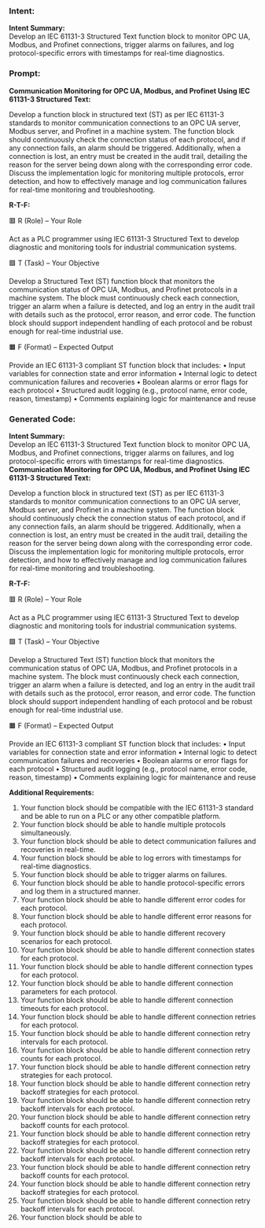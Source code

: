 ### Intent:
**Intent Summary:**  
Develop an IEC 61131-3 Structured Text function block to monitor OPC UA, Modbus, and Profinet connections, trigger alarms on failures, and log protocol-specific errors with timestamps for real-time diagnostics.

### Prompt:
**Communication Monitoring for OPC UA, Modbus, and Profinet Using IEC 61131-3 Structured Text:**

Develop a function block in structured text (ST) as per IEC 61131-3 standards to monitor communication connections to an OPC UA server, Modbus server, and Profinet in a machine system. The function block should continuously check the connection status of each protocol, and if any connection fails, an alarm should be triggered. Additionally, when a connection is lost, an entry must be created in the audit trail, detailing the reason for the server being down along with the corresponding error code. Discuss the implementation logic for monitoring multiple protocols, error detection, and how to effectively manage and log communication failures for real-time monitoring and troubleshooting.

**R-T-F:**

🟥 R (Role) – Your Role

Act as a PLC programmer using IEC 61131-3 Structured Text to develop diagnostic and monitoring tools for industrial communication systems.

🟩 T (Task) – Your Objective

Develop a Structured Text (ST) function block that monitors the communication status of OPC UA, Modbus, and Profinet protocols in a machine system. The block must continuously check each connection, trigger an alarm when a failure is detected, and log an entry in the audit trail with details such as the protocol, error reason, and error code. The function block should support independent handling of each protocol and be robust enough for real-time industrial use.

🟧 F (Format) – Expected Output

Provide an IEC 61131-3 compliant ST function block that includes:
	•	Input variables for connection state and error information
	•	Internal logic to detect communication failures and recoveries
	•	Boolean alarms or error flags for each protocol
	•	Structured audit logging (e.g., protocol name, error code, reason, timestamp)
	•	Comments explaining logic for maintenance and reuse

### Generated Code:
**Intent Summary:**  
Develop an IEC 61131-3 Structured Text function block to monitor OPC UA, Modbus, and Profinet connections, trigger alarms on failures, and log protocol-specific errors with timestamps for real-time diagnostics.
**Communication Monitoring for OPC UA, Modbus, and Profinet Using IEC 61131-3 Structured Text:**

Develop a function block in structured text (ST) as per IEC 61131-3 standards to monitor communication connections to an OPC UA server, Modbus server, and Profinet in a machine system. The function block should continuously check the connection status of each protocol, and if any connection fails, an alarm should be triggered. Additionally, when a connection is lost, an entry must be created in the audit trail, detailing the reason for the server being down along with the corresponding error code. Discuss the implementation logic for monitoring multiple protocols, error detection, and how to effectively manage and log communication failures for real-time monitoring and troubleshooting.

**R-T-F:**

🟥 R (Role) – Your Role

Act as a PLC programmer using IEC 61131-3 Structured Text to develop diagnostic and monitoring tools for industrial communication systems.

🟩 T (Task) – Your Objective

Develop a Structured Text (ST) function block that monitors the communication status of OPC UA, Modbus, and Profinet protocols in a machine system. The block must continuously check each connection, trigger an alarm when a failure is detected, and log an entry in the audit trail with details such as the protocol, error reason, and error code. The function block should support independent handling of each protocol and be robust enough for real-time industrial use.

🟧 F (Format) – Expected Output

Provide an IEC 61131-3 compliant ST function block that includes:
	•	Input variables for connection state and error information
	•	Internal logic to detect communication failures and recoveries
	•	Boolean alarms or error flags for each protocol
	•	Structured audit logging (e.g., protocol name, error code, reason, timestamp)
	•	Comments explaining logic for maintenance and reuse

**Additional Requirements:**

1.	Your function block should be compatible with the IEC 61131-3 standard and be able to run on a PLC or any other compatible platform.
2.	Your function block should be able to handle multiple protocols simultaneously.
3.	Your function block should be able to detect communication failures and recoveries in real-time.
4.	Your function block should be able to log errors with timestamps for real-time diagnostics.
5.	Your function block should be able to trigger alarms on failures.
6.	Your function block should be able to handle protocol-specific errors and log them in a structured manner.
7.	Your function block should be able to handle different error codes for each protocol.
8.	Your function block should be able to handle different error reasons for each protocol.
9.	Your function block should be able to handle different recovery scenarios for each protocol.
10.	Your function block should be able to handle different connection states for each protocol.
11.	Your function block should be able to handle different connection types for each protocol.
12.	Your function block should be able to handle different connection parameters for each protocol.
13.	Your function block should be able to handle different connection timeouts for each protocol.
14.	Your function block should be able to handle different connection retries for each protocol.
15.	Your function block should be able to handle different connection retry intervals for each protocol.
16.	Your function block should be able to handle different connection retry counts for each protocol.
17.	Your function block should be able to handle different connection retry strategies for each protocol.
18.	Your function block should be able to handle different connection retry backoff strategies for each protocol.
19.	Your function block should be able to handle different connection retry backoff intervals for each protocol.
20.	Your function block should be able to handle different connection retry backoff counts for each protocol.
21.	Your function block should be able to handle different connection retry backoff strategies for each protocol.
22.	Your function block should be able to handle different connection retry backoff intervals for each protocol.
23.	Your function block should be able to handle different connection retry backoff counts for each protocol.
24.	Your function block should be able to handle different connection retry backoff strategies for each protocol.
25.	Your function block should be able to handle different connection retry backoff intervals for each protocol.
26.	Your function block should be able to

